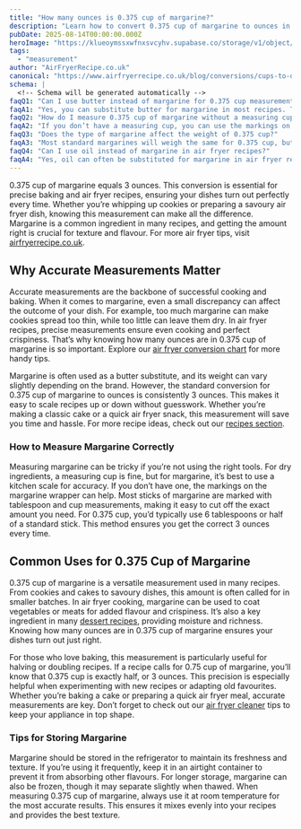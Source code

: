 ```yaml
---
title: "How many ounces is 0.375 cup of margarine?"
description: "Learn how to convert 0.375 cup of margarine to ounces in seconds. Perfect for air fryer recipes and precise baking measurements."
pubDate: 2025-08-14T00:00:00.000Z
heroImage: "https://klueoymssxwfnxsvcyhv.supabase.co/storage/v1/object/public/Shmucket/how-many-ounces-is-0-375-cup-of-margarine-5f0ee.webp"
tags:
  - "measurement"
author: "AirFryerRecipe.co.uk"
canonical: "https://www.airfryerrecipe.co.uk/blog/conversions/cups-to-ounces/how-many-ounces-is-0-375-cup-of-margarine-5f0ee"
schema: |
  <!-- Schema will be generated automatically -->
faqQ1: "Can I use butter instead of margarine for 0.375 cup measurements?"
faqA1: "Yes, you can substitute butter for margarine in most recipes. The conversion remains the same: 0.375 cup of butter also equals 3 ounces. However, butter has a slightly different fat content, which may affect the texture of your dish. For air fryer recipes, butter can sometimes brown faster than margarine, so keep an eye on cooking times."
faqQ2: "How do I measure 0.375 cup of margarine without a measuring cup?"
faqA2: "If you don’t have a measuring cup, you can use the markings on a margarine wrapper. Most sticks are divided into tablespoons, so 0.375 cup would be 6 tablespoons. Alternatively, use a kitchen scale to weigh out 3 ounces. This method is just as accurate and often easier for small measurements like this."
faqQ3: "Does the type of margarine affect the weight of 0.375 cup?"
faqA3: "Most standard margarines will weigh the same for 0.375 cup, but low-fat or whipped varieties may differ slightly. These lighter versions can have more air, which reduces the weight per cup. For best results, stick to regular margarine or check the packaging for specific weight guidelines."
faqQ4: "Can I use oil instead of margarine in air fryer recipes?"
faqA4: "Yes, oil can often be substituted for margarine in air fryer recipes, but the conversion isn’t 1:1. Generally, use about 25% less oil than the margarine measurement. For 0.375 cup of margarine, you’d use roughly 0.28 cup of oil. Keep in mind that oil may change the texture and browning of your dish."
---
```

<p>0.375 cup of margarine equals 3 ounces. This conversion is essential for precise baking and air fryer recipes, ensuring your dishes turn out perfectly every time. Whether you’re whipping up cookies or preparing a savoury air fryer dish, knowing this measurement can make all the difference. Margarine is a common ingredient in many recipes, and getting the amount right is crucial for texture and flavour. For more air fryer tips, visit <a href=https://www.airfryerrecipe.co.uk>airfryerrecipe.co.uk</a>.</p>

<h2>Why Accurate Measurements Matter</h2>
<p>Accurate measurements are the backbone of successful cooking and baking. When it comes to margarine, even a small discrepancy can affect the outcome of your dish. For example, too much margarine can make cookies spread too thin, while too little can leave them dry. In air fryer recipes, precise measurements ensure even cooking and perfect crispiness. That’s why knowing how many ounces are in 0.375 cup of margarine is so important. Explore our <a href=https://www.airfryerrecipe.co.uk/air-fryer-conversion-chart>air fryer conversion chart</a> for more handy tips.</p>

<p>Margarine is often used as a butter substitute, and its weight can vary slightly depending on the brand. However, the standard conversion for 0.375 cup of margarine to ounces is consistently 3 ounces. This makes it easy to scale recipes up or down without guesswork. Whether you’re making a classic cake or a quick air fryer snack, this measurement will save you time and hassle. For more recipe ideas, check out our <a href=https://www.airfryerrecipe.co.uk/recipes>recipes section</a>.</p>

<h3>How to Measure Margarine Correctly</h3>
<p>Measuring margarine can be tricky if you’re not using the right tools. For dry ingredients, a measuring cup is fine, but for margarine, it’s best to use a kitchen scale for accuracy. If you don’t have one, the markings on the margarine wrapper can help. Most sticks of margarine are marked with tablespoon and cup measurements, making it easy to cut off the exact amount you need. For 0.375 cup, you’d typically use 6 tablespoons or half of a standard stick. This method ensures you get the correct 3 ounces every time.</p>

<h2>Common Uses for 0.375 Cup of Margarine</h2>
<p>0.375 cup of margarine is a versatile measurement used in many recipes. From cookies and cakes to savoury dishes, this amount is often called for in smaller batches. In air fryer cooking, margarine can be used to coat vegetables or meats for added flavour and crispiness. It’s also a key ingredient in many <a href=https://www.airfryerrecipe.co.uk/recipe-category/dessert>dessert recipes</a>, providing moisture and richness. Knowing how many ounces are in 0.375 cup of margarine ensures your dishes turn out just right.</p>

<p>For those who love baking, this measurement is particularly useful for halving or doubling recipes. If a recipe calls for 0.75 cup of margarine, you’ll know that 0.375 cup is exactly half, or 3 ounces. This precision is especially helpful when experimenting with new recipes or adapting old favourites. Whether you’re baking a cake or preparing a quick air fryer meal, accurate measurements are key. Don’t forget to check out our <a href=https://www.airfryerrecipe.co.uk/air-fryer-cleaner>air fryer cleaner</a> tips to keep your appliance in top shape.</p>

<h3>Tips for Storing Margarine</h3>
<p>Margarine should be stored in the refrigerator to maintain its freshness and texture. If you’re using it frequently, keep it in an airtight container to prevent it from absorbing other flavours. For longer storage, margarine can also be frozen, though it may separate slightly when thawed. When measuring 0.375 cup of margarine, always use it at room temperature for the most accurate results. This ensures it mixes evenly into your recipes and provides the best texture.</p>
